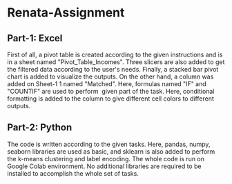 # Renata-Assignment

Part-1: Excel
-------------------------------------------------------
First of all, a pivot table is created according to the given instructions and is in a sheet named "Pivot_Table_Incomes".
Three slicers are also added to get the filtered data according to the user's needs. Finally, a stacked bar pivot chart is added to visualize the
outputs. On the other hand, a column was added on Sheet-1 1 named "Matched". Here, formulas named "IF" and "COUNTIF" are used to perform  given part of the task. 
Here, conditional formatting is added to the column to give different cell colors to different outputs.

Part-2: Python
-------------------------------------------------------
The code is written according to the given tasks. Here, pandas, numpy, seaborn libraries are used as basic, and sklearn is also added to
perform the k-means clustering and label encoding. The whole code is run on  Google Colab environment. 
No additional libraries are required to be installed to accomplish the whole set of tasks.
